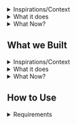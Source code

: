 <details> 
	<summary> Inspirations/Context </summary>
	<p></p>
</details>
<details> 
	<summary> What it does </summary>
		<p></p>
</details>
<details> 
	<summary> What Now? </summary>
	<p></p>
</details>

## What we Built
<details> 
  <summary>Inspirations/Context</summary>
  <!-- Add inspiration/context here -->
  <p></p>
</details>

<details> 
  <summary>What it does</summary>
  <!-- Add project functionality description here -->
  <p></p>
</details>
<details> 
  <summary>What Now?</summary>
  <!-- Add follow-up/next steps vision here -->
  <p></p>
</details>

## How to Use
<details>
  <summary>Requirements</summary>
  **Ensure system is using the most current version:**
  - **Arch Based Distros**
    ```
    sudo pacman -Syu
    ```
  - **Debian Based Distros**
    ```
    sudo apt update
    sudo apt upgrade
    ```
  - **Windows CMD**
    ```
    winget upgrade --all
    ```
  **Download required dependencies:**
  - **Arch Based Distros**
    ```
    sudo pacman -S <packages>
    ```
  - **Debian Based Distros**
    ```
    sudo apt install <packages>
    ```
  - **Windows CMD**
    ```
    <insert Windows command>
    ```
</details>
